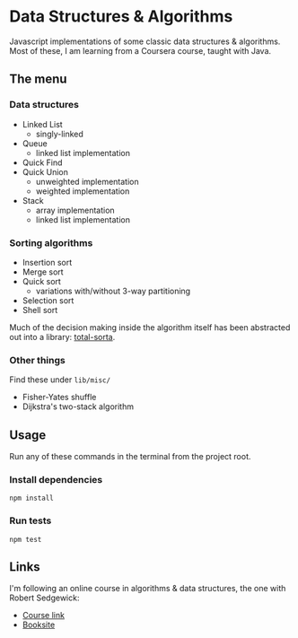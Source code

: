 # Data Structures & Algorithms

Javascript implementations of some classic data structures & algorithms. Most
of these, I am learning from a Coursera course, taught with Java.

## The menu

### Data structures

* Linked List
  * singly-linked
* Queue
  * linked list implementation
* Quick Find
* Quick Union
  * unweighted implementation
  * weighted implementation
* Stack
  * array implementation
  * linked list implementation

### Sorting algorithms

* Insertion sort
* Merge sort
* Quick sort
  * variations with/without 3-way partitioning
* Selection sort
* Shell sort

Much of the decision making inside the algorithm itself has been abstracted
out into a library: [total-sorta](https://www.npmjs.com/package/total-sorta).

### Other things

Find these under `lib/misc/`

* Fisher-Yates shuffle
* Dijkstra's two-stack algorithm

## Usage

Run any of these commands in the terminal from the project root.

### Install dependencies

`npm install`

### Run tests

`npm test`

## Links

I'm following an online course in algorithms & data structures, the one with
Robert Sedgewick:

* [Course link](https://www.coursera.org/course/algs4partI)
* [Booksite](http://algs4.cs.princeton.edu/home/)
